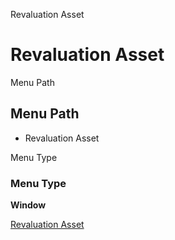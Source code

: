 
Revaluation Asset
# Revaluation Asset



Menu Path
## Menu Path



- Revaluation Asset

Menu Type
### Menu Type

**Window**


[Revaluation Asset](../../functional-guide/window/window-revaluation-asset.md)